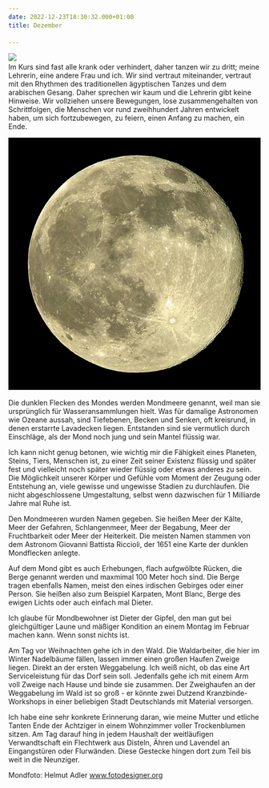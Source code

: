 ```yaml
---
date: 2022-12-23T18:30:32.000+01:00
title: Dezember

---
```

![](/uploads/eisbaum.jpg)  
Im Kurs sind fast alle krank oder verhindert, daher tanzen wir zu dritt; meine Lehrerin, eine andere Frau und ich. Wir sind vertraut miteinander, vertraut mit den Rhythmen des traditionellen ägyptischen Tanzes und dem arabischen Gesang. Daher sprechen wir kaum und die Lehrerin gibt keine Hinweise. Wir vollziehen unsere Bewegungen, lose zusammengehalten von Schrittfolgen, die Menschen vor rund zweihhundert Jahren entwickelt haben, um sich fortzubewegen, zu feiern, einen Anfang zu machen, ein Ende.

![](/uploads/moon_by_helmut_adler.jpg)

Die dunklen Flecken des Mondes werden Mondmeere genannt, weil man sie ursprünglich für Wasseransammlungen hielt. Was für damalige Astronomen wie Ozeane aussah, sind Tiefebenen, Becken und Senken, oft kreisrund, in denen erstarrte Lavadecken liegen. Entstanden sind sie vermutlich durch Einschläge, als der Mond noch jung und sein Mantel flüssig war.

Ich kann nicht genug betonen, wie wichtig mir die Fähigkeit eines Planeten, Steins, Tiers, Menschen ist, zu einer Zeit seiner Existenz flüssig und später fest und vielleicht noch später wieder flüssig oder etwas anderes zu sein. Die Möglichkeit unserer Körper und Gefühle vom Moment der Zeugung oder Entstehung an, viele gewisse und ungewisse Stadien zu durchlaufen. Die nicht abgeschlossene Umgestaltung, selbst wenn dazwischen für 1 Milliarde Jahre mal Ruhe ist.

Den Mondmeeren wurden Namen gegeben. Sie heißen Meer der Kälte, Meer der Gefahren, Schlangenmeer, Meer der Begabung, Meer der Fruchtbarkeit oder Meer der Heiterkeit. Die meisten Namen stammen von dem Astronom Giovanni Battista Riccioli, der 1651 eine Karte der dunklen Mondflecken anlegte.

Auf dem Mond gibt es auch Erhebungen, flach aufgwölbte Rücken, die Berge genannt werden und maxmimal 100 Meter hoch sind. Die Berge tragen ebenfalls Namen, meist den eines irdischen Gebirges oder einer Person. Sie heißen also zum Beispiel Karpaten, Mont Blanc, Berge des ewigen Lichts oder auch einfach mal Dieter.

Ich glaube für Mondbewohner ist Dieter der Gipfel, den man gut bei gleichgültiger Laune und mäßiger Kondition an einem Montag im Februar machen kann. Wenn sonst nichts ist.

Am Tag vor Weihnachten gehe ich in den Wald. Die Waldarbeiter, die hier im Winter Nadelbäume fällen, lassen immer einen großen Haufen Zweige liegen. Direkt an der ersten Weggabelung. Ich weiß nicht, ob das eine Art Serviceleistung für das Dorf sein soll. Jedenfalls gehe ich mit einem Arm voll Zweige nach Hause und binde sie zusammen. Der Zweighaufen an der Weggabelung im Wald ist so groß - er könnte zwei Dutzend Kranzbinde-Workshops in einer beliebigen Stadt Deutschlands mit Material versorgen.

Ich habe eine sehr konkrete Erinnerung daran, wie meine Mutter und etliche Tanten Ende der Achtziger in einem Wohnzimmer voller Trockenblumen sitzen. Am Tag darauf hing in jedem Haushalt der weitläufigen Verwandtschaft ein Flechtwerk aus Disteln, Ähren und Lavendel an Eingangstüren oder Flurwänden. Diese Gestecke hingen dort zum Teil bis weit in die Neunziger.

Mondfoto: Helmut Adler www.fotodesigner.org